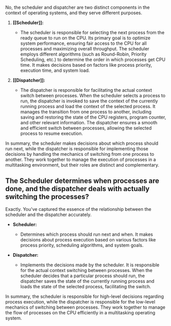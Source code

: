 No, the scheduler and dispatcher are two distinct components in the context of operating systems, and they serve different purposes.

1. **[[Scheduler]]:**
   - The scheduler is responsible for selecting the next process from the ready queue to run on the CPU. Its primary goal is to optimize system performance, ensuring fair access to the CPU for all processes and maximizing overall throughput. The scheduler employs different algorithms (such as Round-Robin, Priority Scheduling, etc.) to determine the order in which processes get CPU time. It makes decisions based on factors like process priority, execution time, and system load.

2. **[[Dispatcher]]:**
   - The dispatcher is responsible for facilitating the actual context switch between processes. When the scheduler selects a process to run, the dispatcher is invoked to save the context of the currently running process and load the context of the selected process. It manages the transition from one process to another, including saving and restoring the state of the CPU registers, program counter, and other relevant information. The dispatcher ensures a smooth and efficient switch between processes, allowing the selected process to resume execution.

In summary, the scheduler makes decisions about which process should run next, while the dispatcher is responsible for implementing those decisions by handling the mechanics of switching from one process to another. They work together to manage the execution of processes in a multitasking environment, but their roles are distinct and complementary.

## The Scheduler determines when processes are done, and the dispatcher deals with actually switching the processes?

Exactly. You've captured the essence of the relationship between the scheduler and the dispatcher accurately.

- **Scheduler:**
  - Determines which process should run next and when. It makes decisions about process execution based on various factors like process priority, scheduling algorithms, and system goals.

- **Dispatcher:**
  - Implements the decisions made by the scheduler. It is responsible for the actual context switching between processes. When the scheduler decides that a particular process should run, the dispatcher saves the state of the currently running process and loads the state of the selected process, facilitating the switch.

In summary, the scheduler is responsible for high-level decisions regarding process execution, while the dispatcher is responsible for the low-level mechanics of switching between processes. They work together to manage the flow of processes on the CPU efficiently in a multitasking operating system.